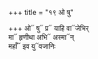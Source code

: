 +++
title = "१९ ओ षु"

+++
ओ᳓ षु᳓ प्र᳓ याहि वा᳓जेभिर्  
मा᳓ हृणीथा अभि᳓ अस्मा᳓न्  
महाँ᳓ इव यु᳓वजानिः